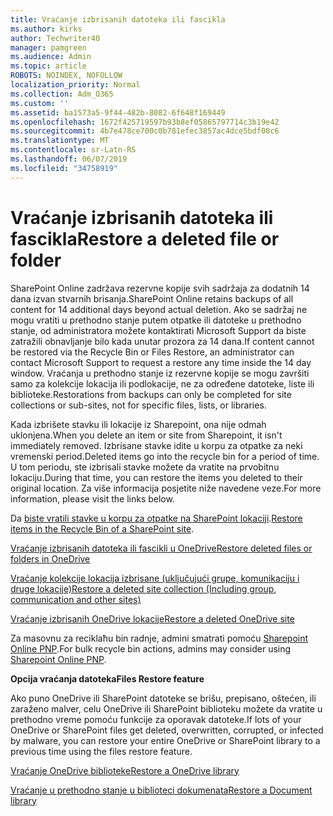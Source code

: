 ```yaml
---
title: Vraćanje izbrisanih datoteka ili fascikla
ms.author: kirks
author: Techwriter40
manager: pamgreen
ms.audience: Admin
ms.topic: article
ROBOTS: NOINDEX, NOFOLLOW
localization_priority: Normal
ms.collection: Adm_O365
ms.custom: ''
ms.assetid: ba1573a5-9f44-482b-8082-6f648f169449
ms.openlocfilehash: 1672f425719597b93b8ef05865797714c3b19e42
ms.sourcegitcommit: 4b7e478ce700c0b781efec3857ac4dce5bdf00c6
ms.translationtype: MT
ms.contentlocale: sr-Latn-RS
ms.lasthandoff: 06/07/2019
ms.locfileid: "34758919"
---
```

# <a name="restore-a-deleted-file-or-folder"></a><span data-ttu-id="1654a-102">Vraćanje izbrisanih datoteka ili fascikla</span><span class="sxs-lookup"><span data-stu-id="1654a-102">Restore a deleted file or folder</span></span>

<span data-ttu-id="1654a-103">SharePoint Online zadržava rezervne kopije svih sadržaja za dodatnih 14 dana izvan stvarnih brisanja.</span><span class="sxs-lookup"><span data-stu-id="1654a-103">SharePoint Online retains backups of all content for 14 additional days beyond actual deletion.</span></span> <span data-ttu-id="1654a-104">Ako se sadržaj ne mogu vratiti u prethodno stanje putem otpatke ili datoteke u prethodno stanje, od administratora možete kontaktirati Microsoft Support da biste zatražili obnavljanje bilo kada unutar prozora za 14 dana.</span><span class="sxs-lookup"><span data-stu-id="1654a-104">If content cannot be restored via the Recycle Bin or Files Restore, an administrator can contact Microsoft Support to request a restore any time inside the 14 day window.</span></span> <span data-ttu-id="1654a-105">Vraćanja u prethodno stanje iz rezervne kopije se mogu završiti samo za kolekcije lokacija ili podlokacije, ne za određene datoteke, liste ili biblioteke.</span><span class="sxs-lookup"><span data-stu-id="1654a-105">Restorations from backups can only be completed for site collections or sub-sites, not for specific files, lists, or libraries.</span></span>

<span data-ttu-id="1654a-106">Kada izbrišete stavku ili lokacije iz Sharepoint, ona nije odmah uklonjena.</span><span class="sxs-lookup"><span data-stu-id="1654a-106">When you delete an item or site from Sharepoint, it isn't immediately removed.</span></span> <span data-ttu-id="1654a-107">Izbrisane stavke idite u korpu za otpatke za neki vremenski period.</span><span class="sxs-lookup"><span data-stu-id="1654a-107">Deleted items go into the recycle bin for a period of time.</span></span> <span data-ttu-id="1654a-108">U tom periodu, ste izbrisali stavke možete da vratite na prvobitnu lokaciju.</span><span class="sxs-lookup"><span data-stu-id="1654a-108">During that time, you can restore the items you deleted to their original location.</span></span> <span data-ttu-id="1654a-109">Za više informacija posjetite niže navedene veze.</span><span class="sxs-lookup"><span data-stu-id="1654a-109">For more information, please visit the links below.</span></span>

<span data-ttu-id="1654a-110">Da [biste vratili stavke u korpu za otpatke na SharePoint lokaciji](https://support.office.com/article/restore-deleted-items-from-the-site-collection-recycle-bin-5fa924ee-16d7-487b-9a0a-021b9062d14b?ui=en-US&amp;rs=en-US&amp;ad=US).</span><span class="sxs-lookup"><span data-stu-id="1654a-110">[Restore items in the Recycle Bin of a SharePoint site](https://support.office.com/article/restore-deleted-items-from-the-site-collection-recycle-bin-5fa924ee-16d7-487b-9a0a-021b9062d14b?ui=en-US&amp;rs=en-US&amp;ad=US).</span></span>

[<span data-ttu-id="1654a-111">Vraćanje izbrisanih datoteka ili fascikli u OneDrive</span><span class="sxs-lookup"><span data-stu-id="1654a-111">Restore deleted files or folders in OneDrive</span></span>](https://support.office.com/article/Restore-deleted-files-or-folders-in-OneDrive-949ada80-0026-4db3-a953-c99083e6a84f)

[<span data-ttu-id="1654a-112">Vraćanje kolekcije lokacija izbrisane (uključujući grupe, komunikaciju i druge lokacije)</span><span class="sxs-lookup"><span data-stu-id="1654a-112">Restore a deleted site collection (Including group, communication and other sites)</span></span>](https://docs.microsoft.com/sharepoint/restore-deleted-site-collection)

[<span data-ttu-id="1654a-113">Vraćanje izbrisanih OneDrive lokacije</span><span class="sxs-lookup"><span data-stu-id="1654a-113">Restore a deleted OneDrive site</span></span>](https://docs.microsoft.com/onedrive/restore-deleted-onedrive)

<span data-ttu-id="1654a-114">Za masovnu za reciklaћu bin radnje, admini smatrati pomoću [Sharepoint Online PNP](https://docs.microsoft.com/powershell/sharepoint/sharepoint-pnp/sharepoint-pnp-cmdlets?view=sharepoint-ps).</span><span class="sxs-lookup"><span data-stu-id="1654a-114">For bulk recycle bin actions, admins may consider using [Sharepoint Online PNP](https://docs.microsoft.com/powershell/sharepoint/sharepoint-pnp/sharepoint-pnp-cmdlets?view=sharepoint-ps).</span></span>

<span data-ttu-id="1654a-115">**Opcija vraćanja datoteka**</span><span class="sxs-lookup"><span data-stu-id="1654a-115">**Files Restore feature**</span></span>

<span data-ttu-id="1654a-116">Ako puno OneDrive ili SharePoint datoteke se brišu, prepisano, oštećen, ili zaraženo malver, celu OneDrive ili SharePoint biblioteku možete da vratite u prethodno vreme pomoću funkcije za oporavak datoteke.</span><span class="sxs-lookup"><span data-stu-id="1654a-116">If lots of your OneDrive or SharePoint files get deleted, overwritten, corrupted, or infected by malware, you can restore your entire OneDrive or SharePoint library to a previous time using the files restore feature.</span></span>

[<span data-ttu-id="1654a-117">Vraćanje OneDrive biblioteke</span><span class="sxs-lookup"><span data-stu-id="1654a-117">Restore a OneDrive library</span></span>](https://support.office.com/article/restore-your-onedrive-fa231298-759d-41cf-bcd0-25ac53eb8a15)

[<span data-ttu-id="1654a-118">Vraćanje u prethodno stanje u biblioteci dokumenata</span><span class="sxs-lookup"><span data-stu-id="1654a-118">Restore a Document library</span></span>](https://support.office.com/article/restore-a-document-library-317791c3-8bd0-4dfd-8254-3ca90883d39a?ui=en-US&amp;rs=en-US&amp;ad=US.)

